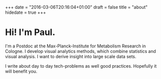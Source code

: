+++
date = "2016-03-06T20:16:04+01:00"
draft = false
title = "about"
hidedate = true
+++

# Hi! I'm Paul.

I'm a Postdoc at the Max-Planck-Institute for Metabolism Research in Cologne. I develop visual analytics methods, which combine statistics and visual analysis. I want to derive insight into large scale data sets.

I write about day to day tech-problems as well good practices. Hopefully it will benefit you.

